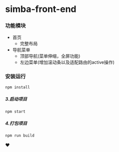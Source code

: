# simba-front-end


### 功能模块

- 首页
    - 完整布局
- 导航菜单
    - 顶部导航(菜单伸缩，全屏功能)
    - 左边菜单(增加滚动条以及适配路由的active操作)


### 安装运行
```js
npm install
```
##### 3.启动项目
```js
npm start
```
##### 4.打包项目
```js
npm run build
```




️❤️
